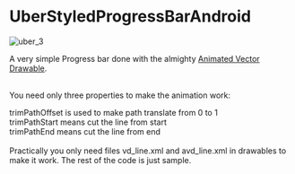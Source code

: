 # UberStyledProgressBarAndroid


![uber_3](https://cloud.githubusercontent.com/assets/6247940/21674472/e52db6ea-d353-11e6-89ea-8e4137f2b1ce.gif)


A very simple Progress bar done with the almighty <a href="https://developer.android.com/reference/android/graphics/drawable/AnimatedVectorDrawable.html">Animated Vector Drawable</a>.</br><br>

You need only three properties to make the animation work:


trimPathOffset is used to make path translate from 0 to 1</br>
trimPathStart means cut the line from start</br>
trimPathEnd means cut the line from end</br>
</br>
Practically you only need files vd_line.xml and avd_line.xml in drawables to make it work. The rest of the code is just sample.
